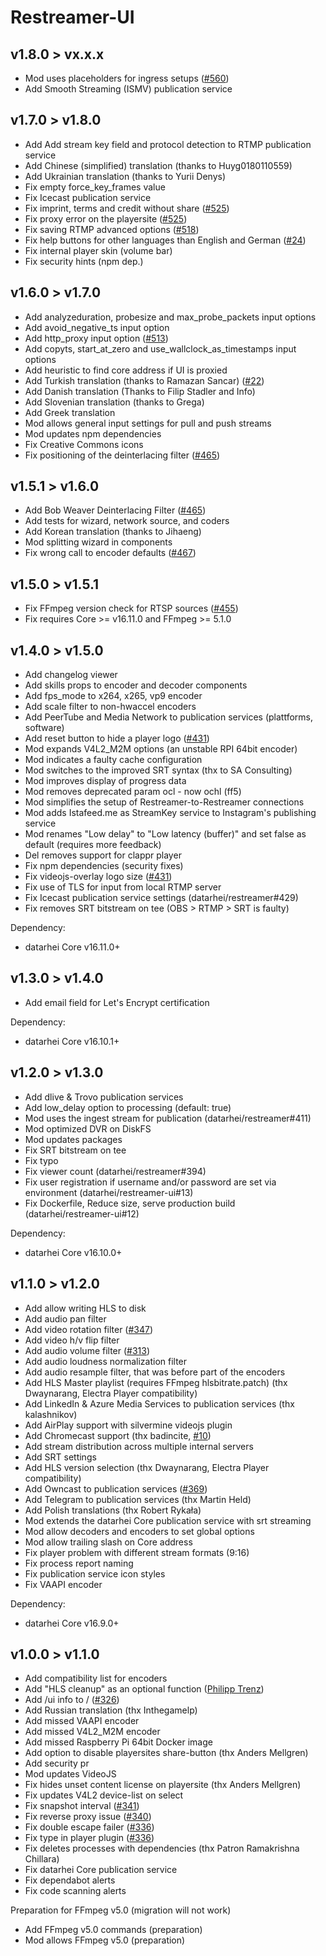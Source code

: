 # Restreamer-UI

## v1.8.0 > vx.x.x

-   Mod uses placeholders for ingress setups ([#560](https://github.com/datarhei/restreamer-ui/issues/560))
-   Add Smooth Streaming (ISMV) publication service

## v1.7.0 > v1.8.0

-   Add Add stream key field and protocol detection to RTMP publication service
-   Add Chinese (simplified) translation (thanks to Huyg0180110559)
-   Add Ukrainian translation (thanks to Yurii Denys)
-   Fix empty force_key_frames value
-   Fix Icecast publication service
-   Fix imprint, terms and credit without share ([#525](https://github.com/datarhei/restreamer/issues/529))
-   Fix proxy error on the playersite ([#525](https://github.com/datarhei/restreamer/issues/525))
-   Fix saving RTMP advanced options ([#518](https://github.com/datarhei/restreamer/issues/518))
-   Fix help buttons for other languages than English and German ([#24](https://github.com/datarhei/restreamer-ui/issues/24))
-   Fix internal player skin (volume bar)
-   Fix security hints (npm dep.)

## v1.6.0 > v1.7.0

-   Add analyzeduration, probesize and max_probe_packets input options
-   Add avoid_negative_ts input option
-   Add http_proxy input option ([#513](https://github.com/datarhei/restreamer/issues/513))
-   Add copyts, start_at_zero and use_wallclock_as_timestamps input options
-   Add heuristic to find core address if UI is proxied
-   Add Turkish translation (thanks to Ramazan Sancar) ([#22](https://github.com/datarhei/restreamer-ui/issues/22))
-   Add Danish translation (Thanks to Filip Stadler and Info)
-   Add Slovenian translation (thanks to Grega)
-   Add Greek translation
-   Mod allows general input settings for pull and push streams
-   Mod updates npm dependencies
-   Fix Creative Commons icons
-   Fix positioning of the deinterlacing filter ([#465](https://github.com/datarhei/restreamer/issues/465))

## v1.5.1 > v1.6.0

-   Add Bob Weaver Deinterlacing Filter ([#465](https://github.com/datarhei/restreamer/issues/465))
-   Add tests for wizard, network source, and coders
-   Add Korean translation (thanks to Jihaeng)
-   Mod splitting wizard in components
-   Fix wrong call to encoder defaults ([#467](https://github.com/datarhei/restreamer/issues/467))

## v1.5.0 > v1.5.1

-   Fix FFmpeg version check for RTSP sources ([#455](https://github.com/datarhei/restreamer/issues/455))
-   Fix requires Core >= v16.11.0 and FFmpeg >= 5.1.0

## v1.4.0 > v1.5.0

-   Add changelog viewer
-   Add skills props to encoder and decoder components
-   Add fps_mode to x264, x265, vp9 encoder
-   Add scale filter to non-hwaccel encoders
-   Add PeerTube and Media Network to publication services (plattforms, software)
-   Add reset button to hide a player logo ([#431](https://github.com/datarhei/restreamer/issues/431))
-   Mod expands V4L2_M2M options (an unstable RPI 64bit encoder)
-   Mod indicates a faulty cache configuration
-   Mod switches to the improved SRT syntax (thx to SA Consulting)
-   Mod improves display of progress data
-   Mod removes deprecated param ocl - now ochl (ff5)
-   Mod simplifies the setup of Restreamer-to-Restreamer connections
-   Mod adds Istafeed.me as StreamKey service to Instagram's publishing service
-   Mod renames "Low delay" to "Low latency (buffer)" and set false as default (requires more feedback)
-   Del removes support for clappr player
-   Fix npm dependencies (security fixes)
-   Fix videojs-overlay logo size ([#431](https://github.com/datarhei/restreamer/issues/431))
-   Fix use of TLS for input from local RTMP server
-   Fix Icecast publication service settings (datarhei/restreamer#429)
-   Fix removes SRT bitstream on tee (OBS > RTMP > SRT is faulty)

Dependency:

-   datarhei Core v16.11.0+

## v1.3.0 > v1.4.0

-   Add email field for Let's Encrypt certification

Dependency:

-   datarhei Core v16.10.1+

## v1.2.0 > v1.3.0

-   Add dlive & Trovo publication services
-   Add low_delay option to processing (default: true)
-   Mod uses the ingest stream for publication (datarhei/restreamer#411)
-   Mod optimized DVR on DiskFS
-   Mod updates packages
-   Fix SRT bitstream on tee
-   Fix typo
-   Fix viewer count (datarhei/restreamer#394)
-   Fix user registration if username and/or password are set via environment (datarhei/restreamer-ui#13)
-   Fix Dockerfile, Reduce size, serve production build (datarhei/restreamer-ui#12)

Dependency:

-   datarhei Core v16.10.0+

## v1.1.0 > v1.2.0

-   Add allow writing HLS to disk
-   Add audio pan filter
-   Add video rotation filter ([#347](https://github.com/datarhei/restreamer/discussions/347))
-   Add video h/v flip filter
-   Add audio volume filter ([#313](https://github.com/datarhei/restreamer/issues/313))
-   Add audio loudness normalization filter
-   Add audio resample filter, that was before part of the encoders
-   Add HLS Master playlist (requires FFmpeg hlsbitrate.patch) (thx Dwaynarang, Electra Player compatibility)
-   Add LinkedIn & Azure Media Services to publication services (thx kalashnikov)
-   Add AirPlay support with silvermine videojs plugin
-   Add Chromecast support (thx badincite, [#10](https://github.com/datarhei/restreamer-ui/pull/10))
-   Add stream distribution across multiple internal servers
-   Add SRT settings
-   Add HLS version selection (thx Dwaynarang, Electra Player compatibility)
-   Add Owncast to publication services ([#369](https://github.com/datarhei/restreamer/issues/369))
-   Add Telegram to publication services (thx Martin Held)
-   Add Polish translations (thx Robert Rykała)
-   Mod extends the datarhei Core publication service with srt streaming
-   Mod allow decoders and encoders to set global options
-   Mod allow trailing slash on Core address
-   Fix player problem with different stream formats (9:16)
-   Fix process report naming
-   Fix publication service icon styles
-   Fix VAAPI encoder

Dependency:

-   datarhei Core v16.9.0+

## v1.0.0 > v1.1.0

-   Add compatibility list for encoders
-   Add "HLS cleanup" as an optional function ([Philipp Trenz](https://github.com/philipptrenz))
-   Add /ui info to / ([#326](https://github.com/datarhei/restreamer/issues/326))
-   Add Russian translation (thx Inthegamelp)
-   Add missed VAAPI encoder
-   Add missed V4L2_M2M encoder
-   Add missed Raspberry Pi 64bit Docker image
-   Add option to disable playersites share-button (thx Anders Mellgren)
-   Add security pr
-   Mod updates VideoJS
-   Fix hides unset content license on playersite (thx Anders Mellgren)
-   Fix updates V4L2 device-list on select
-   Fix snapshot interval ([#341](https://github.com/datarhei/restreamer/issues/340))
-   Fix reverse proxy issue ([#340](https://github.com/datarhei/restreamer/issues/340))
-   Fix double escape failer ([#336](https://github.com/datarhei/restreamer/issues/336))
-   Fix type in player plugin ([#336](https://github.com/datarhei/restreamer/issues/336))
-   Fix deletes processes with dependencies (thx Patron Ramakrishna Chillara)
-   Fix datarhei Core publication service
-   Fix dependabot alerts
-   Fix code scanning alerts

Preparation for FFmpeg v5.0 (migration will not work)

-   Add FFmpeg v5.0 commands (preparation)
-   Mod allows FFmpeg v5.0 (preparation)
